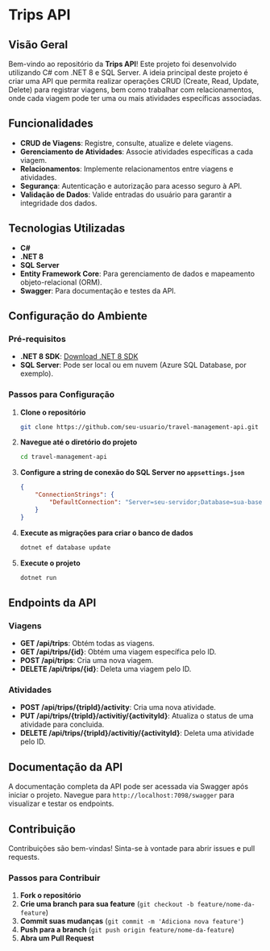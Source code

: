# Trips API

## Visão Geral

Bem-vindo ao repositório da **Trips API**! Este projeto foi desenvolvido utilizando C# com .NET 8 e SQL Server. A ideia principal deste projeto é criar uma API que permita realizar operações CRUD (Create, Read, Update, Delete) para registrar viagens, bem como trabalhar com relacionamentos, onde cada viagem pode ter uma ou mais atividades específicas associadas.

## Funcionalidades

- **CRUD de Viagens**: Registre, consulte, atualize e delete viagens.
- **Gerenciamento de Atividades**: Associe atividades específicas a cada viagem.
- **Relacionamentos**: Implemente relacionamentos entre viagens e atividades.
- **Segurança**: Autenticação e autorização para acesso seguro à API.
- **Validação de Dados**: Valide entradas do usuário para garantir a integridade dos dados.

## Tecnologias Utilizadas

- **C#**
- **.NET 8**
- **SQL Server**
- **Entity Framework Core**: Para gerenciamento de dados e mapeamento objeto-relacional (ORM).
- **Swagger**: Para documentação e testes da API.

## Configuração do Ambiente

### Pré-requisitos

- **.NET 8 SDK**: [Download .NET 8 SDK](https://dotnet.microsoft.com/download/dotnet/8.0)
- **SQL Server**: Pode ser local ou em nuvem (Azure SQL Database, por exemplo).

### Passos para Configuração

1. **Clone o repositório**
    ```bash
    git clone https://github.com/seu-usuario/travel-management-api.git
    ```

2. **Navegue até o diretório do projeto**
    ```bash
    cd travel-management-api
    ```

3. **Configure a string de conexão do SQL Server no `appsettings.json`**
    ```json
    {
        "ConnectionStrings": {
            "DefaultConnection": "Server=seu-servidor;Database=sua-base-de-dados;User Id=seu-usuario;Password=sua-senha;"
        }
    }
    ```

4. **Execute as migrações para criar o banco de dados**
    ```bash
    dotnet ef database update
    ```

5. **Execute o projeto**
    ```bash
    dotnet run
    ```

## Endpoints da API

### Viagens

- **GET /api/trips**: Obtém todas as viagens.
- **GET /api/trips/{id}**: Obtém uma viagem específica pelo ID.
- **POST /api/trips**: Cria uma nova viagem.
- **DELETE /api/trips/{id}**: Deleta uma viagem pelo ID.

### Atividades

- **POST /api/trips/{tripId}/activity**: Cria uma nova atividade.
- **PUT /api/trips/{tripId}/activitiy/{activityId}**: Atualiza o status de uma atividade para concluida.
- **DELETE /api/trips/{tripId}/activitiy/{activityId}**: Deleta uma atividade pelo ID.

## Documentação da API

A documentação completa da API pode ser acessada via Swagger após iniciar o projeto. Navegue para `http://localhost:7098/swagger` para visualizar e testar os endpoints.

## Contribuição

Contribuições são bem-vindas! Sinta-se à vontade para abrir issues e pull requests.

### Passos para Contribuir

1. **Fork o repositório**
2. **Crie uma branch para sua feature** (`git checkout -b feature/nome-da-feature`)
3. **Commit suas mudanças** (`git commit -m 'Adiciona nova feature'`)
4. **Push para a branch** (`git push origin feature/nome-da-feature`)
5. **Abra um Pull Request**
